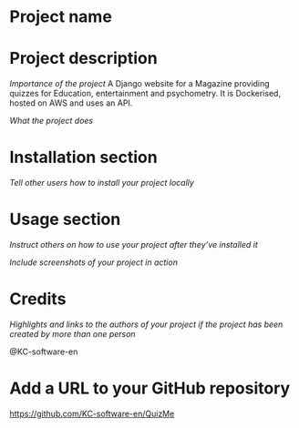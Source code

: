# Project name

# Project description
*Importance of the project*
A Django website for a Magazine providing quizzes for Education, entertainment and psychometry. It is Dockerised, hosted on AWS and uses an API.

*What the project does*

# Installation section
*Tell other users how to install your project locally*

# Usage section
*Instruct others on how to use your project after they’ve installed it*

*Include screenshots of your project in action*

# Credits
*Highlights and links to the authors of your project if the project has been created by more than one person*

@KC-software-en

# Add a URL to your GitHub repository
https://github.com/KC-software-en/QuizMe
